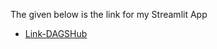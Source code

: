 The given below is the link for my Streamlit App

- [Link-DAGSHub](https://dagshub.com/Indumathitv27/WeatherTypeClassification_FinalProject.mlflow/#/experiments/9?searchFilter=&orderByKey=attributes.start_time&orderByAsc=false&startTime=ALL&lifecycleFilter=Active&modelVersionFilter=All+Runs&datasetsFilter=W10%3D)

```{tableofcontents}

````